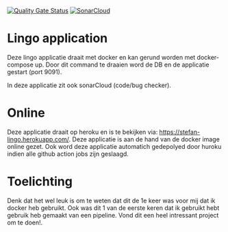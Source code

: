 [![Quality Gate Status](https://sonarcloud.io/api/project_badges/measure?project=lingo&metric=alert_status)](https://sonarcloud.io/dashboard?id=lingo)
[![SonarCloud](https://sonarcloud.io/images/project_badges/sonarcloud-white.svg)](https://sonarcloud.io/dashboard?id=lingo)

# Lingo application
Deze lingo applicatie draait met docker en kan gerund worden met docker-compose up.
Door dit command te draaien word de DB en de applicatie gestart (port 9091).

In deze applicatie zit ook sonarCloud (code/bug checker).

# Online
Deze applicatie draait op heroku en is te bekijken via: https://stefan-lingo.herokuapp.com/. 
Deze applicatie is aan de hand van de docker image online gezet.
Ook word deze applicatie automatich gedepolyed door huroku indien alle github action jobs zijn geslaagd.

# Toelichting
Denk dat het wel leuk is om te weten dat dit de 1e keer was voor mij dat ik docker heb gebruikt. 
Ook was dit 1 van de eerste keren dat ik gebruikt hebt gebruik heb gemaakt van een pipeline.
Vond dit een heel intressant project om te doen!.
